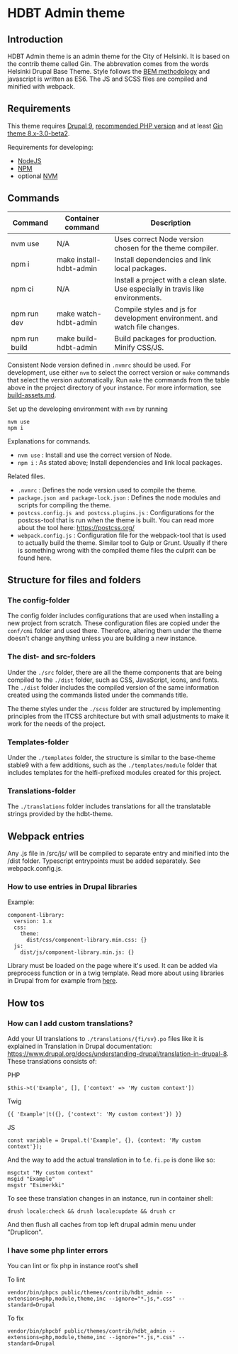 # HDBT Admin theme

## Introduction

HDBT Admin theme is an admin theme for the City of Helsinki. It is based on the contrib theme called Gin. The abbrevation comes from
the words Helsinki Drupal Base Theme. Style follows the [BEM methodology](http://getbem.com/) and javascript is written
as ES6. The JS and SCSS files are compiled and minified with webpack.

## Requirements

This theme requires [Drupal 9](https://www.drupal.org/project/drupal/releases/9.0.0), [recommended PHP version](https://www.drupal.org/docs/system-requirements/php-requirements) and at least [Gin theme 8.x-3.0-beta2]().

Requirements for developing:
- [NodeJS](https://nodejs.org/en/)
- [NPM](https://npmjs.com/)
- optional [NVM](https://github.com/nvm-sh/nvm)

## Commands

| Command       | Container command       | Description                                                                       |
|---------------|-------------------------|-----------------------------------------------------------------------------------|
| nvm use       | N/A                     | Uses correct Node version chosen for the theme compiler.                          |
| npm i         | make install-hdbt-admin | Install dependencies and link local packages.                                     |
| npm ci        | N/A                     | Install a project with a clean slate. Use especially in travis like environments. |
| npm run dev   | make watch-hdbt-admin   | Compile styles and js for development environment. and watch file changes.        |
| npm run build | make build-hdbt-admin   | Build packages for production. Minify CSS/JS.                                     |

Consistent Node version defined in `.nvmrc` should be used. For development, use either `nvm` to select the correct
version or `make` commands that select the version automatically. Run `make` the commands from the table above in the
project directory of your instance. For more information, see
[build-assets.md](https://github.com/City-of-Helsinki/drupal-helfi-platform/blob/main/documentation/build-assets.md).

Set up the developing environment with `nvm` by running

    nvm use
    npm i

Explanations for commands.
- `nvm use` : Install and use the correct version of Node.
- `npm i` : As stated above; Install dependencies and link local packages.

Related files.
- `.nvmrc` : Defines the node version used to compile the theme.
- `package.json and package-lock.json` : Defines the node modules and scripts for compiling the theme.
- `postcss.config.js and postcss.plugins.js` : Configurations for the postcss-tool that is run when the theme is built.
  You can read more about the tool here: https://postcss.org/
- `webpack.config.js` : Configuration file for the webpack-tool that is used to actually build the theme. Similar tool
  to Gulp or Grunt. Usually if there is something wrong with the compiled theme files the culprit can be found here.

## Structure for files and folders

### The config-folder

The config folder includes configurations that are used when installing a new project from scratch. These configuration
files are copied under the `conf/cmi` folder and used there. Therefore, altering them under the theme doesn't change
anything unless you are building a new instance.

### The dist- and src-folders

Under the `./src` folder, there are all the theme components that are being compiled to the `./dist` folder, such as
CSS, JavaScript, icons, and fonts. The `./dist` folder includes the compiled version of the same information created
using the commands listed under the commands title.

The theme styles under the `./scss` folder are structured by implementing principles from the ITCSS architecture but
with small adjustments to make it work for the needs of the project.

### Templates-folder

Under the `./templates` folder, the structure is similar to the base-theme stable9 with a few additions, such as the
`./templates/module` folder that includes templates for the helfi-prefixed modules created for this project.

### Translations-folder

The `./translations` folder includes translations for all the translatable strings provided by the hdbt-theme.

## Webpack entries

Any .js file in /src/js/ will be compiled to separate entry and minified into the /dist folder.
Typescript entrypoints must be added separately. See webpack.config.js.

### How to use entries in Drupal libraries

Example:
```
component-library:
  version: 1.x
  css:
    theme:
      dist/css/component-library.min.css: {}
  js:
    dist/js/component-library.min.js: {}
```

Library must be loaded on the page where it's used. It can be added via preprocess function or in a twig template. Read
more about using libraries in Drupal from for example from
[here](https://www.drupal.org/docs/develop/creating-modules/adding-assets-css-js-to-a-drupal-module-via-librariesyml).

## How tos

### How can I add custom translations?
Add your UI translations to `./translations/{fi/sv}.po` files like it is explained in Translation in Drupal
documentation: https://www.drupal.org/docs/understanding-drupal/translation-in-drupal-8.
These translations consists of:

PHP
```
$this->t('Example', [], ['context' => 'My custom context'])
```
Twig
```
{{ 'Example'|t({}, {'context': 'My custom context'}) }}
```
JS
```
const variable = Drupal.t('Example', {}, {context: 'My custom context'});
```

And the way to add the actual translation in to f.e. `fi.po` is done like so:
```
msgctxt "My custom context"
msgid "Example"
msgstr "Esimerkki"
```

To see these translation changes in an instance, run in container shell:
```
drush locale:check && drush locale:update && drush cr
```
And then flush all caches from top left drupal admin menu under "Druplicon".

### I have some php linter errors

You can lint or fix php in instance root's shell

To lint
```
vendor/bin/phpcs public/themes/contrib/hdbt_admin --extensions=php,module,theme,inc --ignore="*.js,*.css" --standard=Drupal
```

To fix
```
vendor/bin/phpcbf public/themes/contrib/hdbt_admin --extensions=php,module,theme,inc --ignore="*.js,*.css" --standard=Drupal
```
